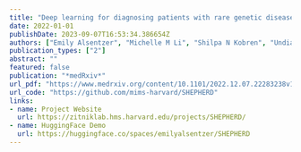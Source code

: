```yaml
---
title: "Deep learning for diagnosing patients with rare genetic diseases"
date: 2022-01-01
publishDate: 2023-09-07T16:53:34.386654Z
authors: ["Emily Alsentzer", "Michelle M Li", "Shilpa N Kobren", "Undiagnosed Diseases Network", "Isaac S Kohane", "Marinka Zitnik"]
publication_types: ["2"]
abstract: ""
featured: false
publication: "*medRxiv*"
url_pdf: "https://www.medrxiv.org/content/10.1101/2022.12.07.22283238v1"
url_code: "https://github.com/mims-harvard/SHEPHERD"
links: 
- name: Project Website
  url: https://zitniklab.hms.harvard.edu/projects/SHEPHERD/
- name: HuggingFace Demo
  url: https://huggingface.co/spaces/emilyalsentzer/SHEPHERD
---
```


